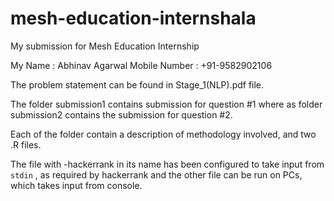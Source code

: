 # mesh-education-internshala
My submission for Mesh Education Internship

My Name : Abhinav Agarwal
Mobile Number : +91-9582902106

The problem statement can be found in Stage_1(NLP).pdf file.

The folder submission1 contains submission for question #1 where as folder submission2 contains the submission for question #2.


Each of the folder contain a description of methodology involved, and two .R files.


The file with -hackerrank in its name has been configured to take input from `stdin` , as required by hackerrank and the other file can be run on PCs, which
takes input from console.